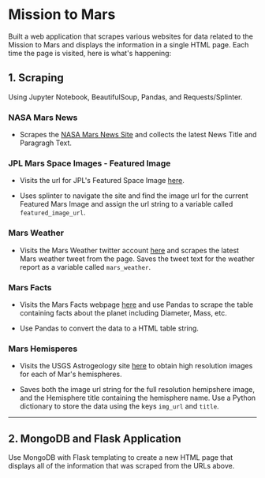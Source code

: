 # Mission to Mars

Built a web application that scrapes various websites for data related to the Mission to Mars and displays the information in a single HTML page. Each time the page is visited, here is what's happening:

## 1. Scraping

Using Jupyter Notebook, BeautifulSoup, Pandas, and Requests/Splinter.

### NASA Mars News

* Scrapes the [NASA Mars News Site](https://mars.nasa.gov/news/) and collects the latest News Title and Paragragh Text. 

### JPL Mars Space Images - Featured Image

* Visits the url for JPL's Featured Space Image [here](https://www.jpl.nasa.gov/spaceimages/?search=&category=Mars).

* Uses splinter to navigate the site and find the image url for the current Featured Mars Image and assign the url string to a variable called `featured_image_url`.

### Mars Weather

* Visits the Mars Weather twitter account [here](https://twitter.com/marswxreport?lang=en) and scrapes the latest Mars weather tweet from the page. Saves the tweet text for the weather report as a variable called `mars_weather`.

### Mars Facts

* Visits the Mars Facts webpage [here](http://space-facts.com/mars/) and use Pandas to scrape the table containing facts about the planet including Diameter, Mass, etc.

* Use Pandas to convert the data to a HTML table string.

### Mars Hemisperes

* Visits the USGS Astrogeology site [here](https://astrogeology.usgs.gov/search/results?q=hemisphere+enhanced&k1=target&v1=Mars) to obtain high resolution images for each of Mar's hemispheres.

* Saves both the image url string for the full resolution hemipshere image, and the Hemisphere title containing the hemisphere name. Use a Python dictionary to store the data using the keys `img_url` and `title`.
---

## 2. MongoDB and Flask Application

Use MongoDB with Flask templating to create a new HTML page that displays all of the information that was scraped from the URLs above.
